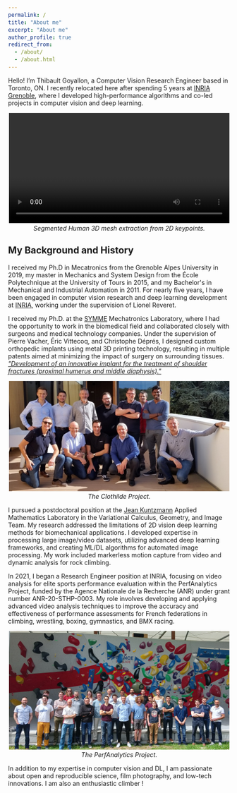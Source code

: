 ```yaml
---
permalink: /
title: "About me"
excerpt: "About me"
author_profile: true
redirect_from: 
  - /about/
  - /about.html
---
```


Hello! I’m Thibault Goyallon, a Computer Vision Research Engineer based in Toronto, ON. I recently relocated here after spending 5 years at [INRIA Grenoble](https://www.inria.fr/fr/centre-inria-universite-grenoble-alpes), where I developed high-performance algorithms and co-led projects in computer vision and deep learning.

<p align="center">
  <video width="500" autoplay controls>
    <source src="/images/mosaic_squat.mp4" type="video/mp4">
    Your browser does not support the video tag.
  </video>
  <br>
  <i>Segmented Human 3D mesh extraction from 2D keypoints.</i>
</p>



## My Background and History

I received my Ph.D in Mecatronics from the Grenoble Alpes University in 2019, my master in Mechanics and System Design from the École Polytechnique at the University of Tours in 2015, and my Bachelor's in Mechanical and Industrial Automation in 2011. For nearly five years, I have been engaged in computer vision research and deep learning development at [INRIA](https://www.inria.fr/fr/centre-inria-universite-grenoble-alpes), working under the supervision of Lionel Reveret.



I received my Ph.D. at the [SYMME](https://www.univ-smb.fr/symme/en/) Mechatronics Laboratory, where I had the opportunity to work in the biomedical field and collaborated closely with surgeons and medical technology companies. Under the supervision of Pierre Vacher, Éric Vittecoq, and Christophe Déprés, I designed custom orthopedic implants using metal 3D printing technology, resulting in multiple patents aimed at minimizing the impact of surgery on surrounding tissues. [*"Development of an innovative implant for the treatment of shoulder fractures (proximal humerus and middle diaphysis)."*](https://theses.hal.science/tel-03548220)


<p align="center">
  <img src="/images/clothilde.jpg" alt="The Clothilde Project" width="500"/>
  <br>
  <i>The Clothilde Project.</i>
</p>

I pursued a postdoctoral position at the [Jean Kuntzmann](https://www-ljk.imag.fr/?lang=en) Applied Mathematics Laboratory in the Variational Calculus, Geometry, and Image Team. My research addressed the limitations of 2D vision deep learning methods for biomechanical applications. I developed expertise in processing large image/video datasets, utilizing advanced deep learning frameworks, and creating  ML/DL algorithms for automated image processing. My work included markerless motion capture from video and dynamic analysis for rock climbing.

In 2021, I began a Research Engineer position at INRIA, focusing on video analysis for elite sports performance evaluation within the PerfAnalytics Project, funded by the Agence Nationale de la Recherche (ANR) under grant number ANR-20-STHP-0003. My role involves developing and applying advanced video analysis techniques to improve the accuracy and effectiveness of performance assessments for French federations in climbing, wrestling, boxing, gymnastics, and BMX racing.


<p align="center">
  <img src="/images/perfanalytics.jpg" alt="The PerfAnalytics Project" width="500"/>
  <br>
  <i>The PerfAnalytics Project.</i>
</p>



In addition to my expertise in computer vision and DL, I am passionate about open and reproducible science, film photography, and low-tech innovations. I am also an enthusiastic climber !